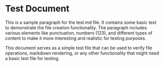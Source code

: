 # Test Document

This is a sample paragraph for the test.md file. It contains some basic text to demonstrate the file creation functionality. The paragraph includes various elements like punctuation, numbers (123), and different types of content to make it more interesting and realistic for testing purposes.

This document serves as a simple test file that can be used to verify file operations, markdown rendering, or any other functionality that might need a basic text file for testing.


